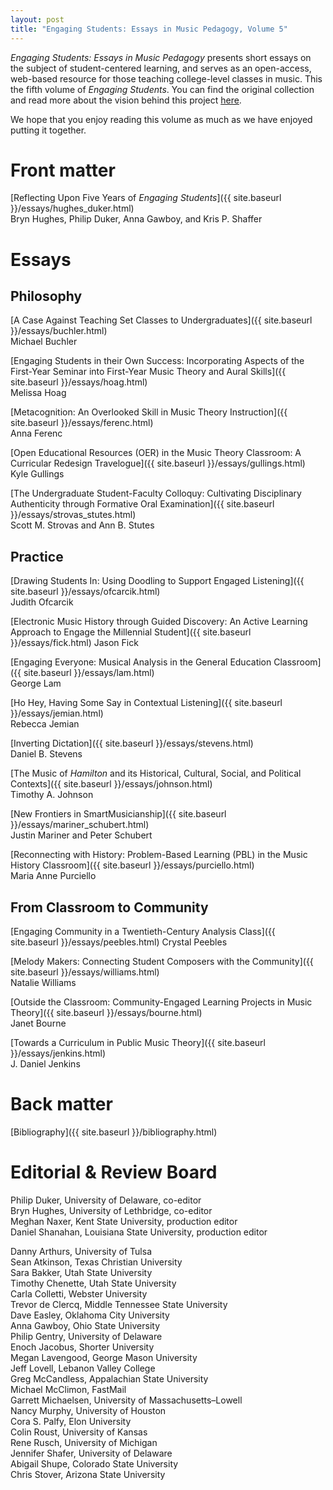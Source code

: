 ```yaml
---
layout: post
title: "Engaging Students: Essays in Music Pedagogy, Volume 5"
---
```


_Engaging Students: Essays in Music Pedagogy_ presents short essays on the subject of student-centered learning, and serves as an open-access, web-based resource for those teaching college-level classes in music. This the fifth volume of *Engaging Students*. You can find the original collection and read more about the vision behind this project [here](http://www.flipcamp.org/engagingstudents/).

We hope that you enjoy reading this volume as much as we have enjoyed putting it together.

# Front matter

[Reflecting Upon Five Years of *Engaging Students*]({{ site.baseurl }}/essays/hughes_duker.html)  
Bryn Hughes, Philip Duker, Anna Gawboy, and Kris P. Shaffer


# Essays


## Philosophy

[A Case Against Teaching Set Classes to Undergraduates]({{ site.baseurl }}/essays/buchler.html)  
Michael Buchler

[Engaging Students in their Own Success: Incorporating Aspects of the First-Year Seminar into First-Year Music Theory and Aural Skills]({{ site.baseurl }}/essays/hoag.html)  
Melissa Hoag

[Metacognition: An Overlooked Skill in Music Theory Instruction]({{ site.baseurl }}/essays/ferenc.html)  
Anna Ferenc

[Open Educational Resources (OER) in the Music Theory Classroom: A Curricular Redesign Travelogue]({{ site.baseurl }}/essays/gullings.html)<br />
Kyle Gullings

[The Undergraduate Student-Faculty Colloquy: Cultivating Disciplinary Authenticity through Formative Oral Examination]({{ site.baseurl }}/essays/strovas_stutes.html)<br />
Scott M. Strovas and Ann B. Stutes


## Practice

[Drawing Students In: Using Doodling to Support Engaged Listening]({{ site.baseurl }}/essays/ofcarcik.html)  
Judith Ofcarcik

[Electronic Music History through Guided Discovery: An Active Learning Approach to Engage the Millennial Student]({{ site.baseurl }}/essays/fick.html)
Jason Fick

[Engaging Everyone: Musical Analysis in the General Education Classroom]({{ site.baseurl }}/essays/lam.html)  
George Lam

[Ho Hey, Having Some Say in Contextual Listening]({{ site.baseurl }}/essays/jemian.html)<br />
Rebecca Jemian

[Inverting Dictation]({{ site.baseurl }}/essays/stevens.html)<br />
Daniel B. Stevens

[The Music of *Hamilton* and its Historical, Cultural, Social, and Political Contexts]({{ site.baseurl }}/essays/johnson.html)<br />
Timothy A. Johnson

[New Frontiers in SmartMusicianship]({{ site.baseurl }}/essays/mariner_schubert.html)<br />
Justin Mariner and Peter Schubert

[Reconnecting with History: Problem-Based Learning (PBL) in the Music History Classroom]({{ site.baseurl }}/essays/purciello.html)<br />
Maria Anne Purciello


## From Classroom to Community

[Engaging Community in a Twentieth-Century Analysis Class]({{ site.baseurl }}/essays/peebles.html)
Crystal Peebles

[Melody Makers: Connecting Student Composers with the Community]({{ site.baseurl }}/essays/williams.html)<br />
Natalie Williams

[Outside the Classroom: Community-Engaged Learning Projects in Music Theory]({{ site.baseurl }}/essays/bourne.html)<br />
Janet Bourne

[Towards a Curriculum in Public Music Theory]({{ site.baseurl }}/essays/jenkins.html)<br />
J. Daniel Jenkins


# Back matter

[Bibliography]({{ site.baseurl }}/bibliography.html)


# Editorial & Review Board

Philip Duker, University of Delaware, co-editor<br />
Bryn Hughes, University of Lethbridge, co-editor<br />
Meghan Naxer, Kent State University, production editor<br />
Daniel Shanahan, Louisiana State University, production editor<br />

Danny Arthurs, University of Tulsa<br /> 
Sean Atkinson, Texas Christian University<br /> 
Sara Bakker, Utah State University<br />
Timothy Chenette, Utah State University<br /> 
Carla Colletti, Webster University<br /> 
Trevor de Clercq, Middle Tennessee State University<br /> 
Dave Easley, Oklahoma City University<br /> 
Anna Gawboy, Ohio State University<br />
Philip Gentry, University of Delaware<br />
Enoch Jacobus, Shorter University<br />
Megan Lavengood, George Mason University<br /> 
Jeff Lovell, Lebanon Valley College<br />
Greg McCandless, Appalachian State University<br />
Michael McClimon, FastMail<br />
Garrett Michaelsen, University of Massachusetts–Lowell<br />
Nancy Murphy, University of Houston<br /> 
Cora S. Palfy, Elon University<br />
Colin Roust, University of Kansas<br /> 
Rene Rusch, University of Michigan<br /> 
Jennifer Shafer, University of Delaware<br />
Abigail Shupe, Colorado State University<br />
Chris Stover, Arizona State University<br />
